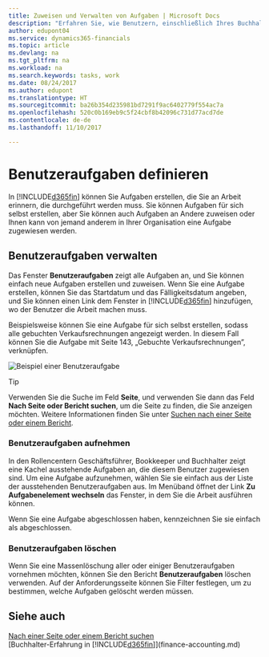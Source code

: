 ```yaml
---
title: Zuweisen und Verwalten von Aufgaben | Microsoft Docs
description: "Erfahren Sie, wie Benutzern, einschließlich Ihres Buchhalters, Aufgaben in Dynamics 365 Business edition zugewiesen werden"
author: edupont04
ms.service: dynamics365-financials
ms.topic: article
ms.devlang: na
ms.tgt_pltfrm: na
ms.workload: na
ms.search.keywords: tasks, work
ms.date: 08/24/2017
ms.author: edupont
ms.translationtype: HT
ms.sourcegitcommit: ba26b354d235981bd7291f9ac6402779f554ac7a
ms.openlocfilehash: 520c0b169eb9c5f24cbf8b42096c731d77acd7de
ms.contentlocale: de-de
ms.lasthandoff: 11/10/2017

---
```

# <a name="defining-user-tasks"></a>Benutzeraufgaben definieren
In [!INCLUDE[d365fin](includes/d365fin_md.md)] können Sie Aufgaben erstellen, die Sie an Arbeit erinnern, die durchgeführt werden muss. Sie können Aufgaben für sich selbst erstellen, aber Sie können auch Aufgaben an Andere zuweisen oder Ihnen kann von jemand anderem in Ihrer Organisation eine Aufgabe zugewiesen werden.  

## <a name="managing-user-tasks"></a>Benutzeraufgaben verwalten
Das Fenster **Benutzeraufgaben** zeigt alle Aufgaben an, und Sie können einfach neue Aufgaben erstellen und zuweisen. Wenn Sie eine Aufgabe erstellen, können Sie das Startdatum und das Fälligkeitsdatum angeben, und Sie können einen Link dem Fenster in [!INCLUDE[d365fin](includes/d365fin_md.md)] hinzufügen, wo der Benutzer die Arbeit machen muss.  

Beispielsweise können Sie eine Aufgabe für sich selbst erstellen, sodass alle gebuchten Verkaufsrechnungen angezeigt werden. In diesem Fall können Sie die Aufgabe mit Seite 143, „Gebuchte Verkaufsrechnungen”, verknüpfen.  

![Beispiel einer Benutzeraufgabe](media/across-user-tasks/sample-user-task.png "Beispiel einer Benutzeraufgabe")

> [!TIP]  
>  Verwenden Sie die Suche im Feld **Seite**, und verwenden Sie dann das Feld **Nach Seite oder Bericht suchen**, um die Seite zu finden, die Sie anzeigen möchten. Weitere Informationen finden Sie unter [Suchen nach einer Seite oder einem Bericht](ui-search.md).  

### <a name="picking-up-user-tasks"></a>Benutzeraufgaben aufnehmen
In den Rollencentern Geschäftsführer, Bookkeeper und Buchhalter zeigt eine Kachel ausstehende Aufgaben an, die diesem Benutzer zugewiesen sind. Um eine Aufgabe aufzunehmen, wählen Sie sie einfach aus der Liste der ausstehenden Benutzeraufgaben aus. Im Menüband öffnet der Link **Zu Aufgabenelement wechseln** das Fenster, in dem Sie die Arbeit ausführen können.  

Wenn Sie eine Aufgabe abgeschlossen haben, kennzeichnen Sie sie einfach als abgeschlossen.  

### <a name="deleting-user-tasks"></a>Benutzeraufgaben löschen
Wenn Sie eine Massenlöschung aller oder einiger Benutzeraufgaben vornehmen möchten, können Sie den Bericht **Benutzeraufgaben** löschen verwenden. Auf der Anforderungsseite können Sie Filter festlegen, um zu bestimmen, welche Aufgaben gelöscht werden müssen.  

## <a name="see-also"></a>Siehe auch
[Nach einer Seite oder einem Bericht suchen](ui-search.md)  
[Buchhalter-Erfahrung in [!INCLUDE[d365fin](includes/d365fin_md.md)]](finance-accounting.md)  


